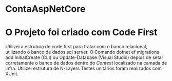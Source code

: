 # ContaAspNetCore
# O Projeto foi criado com Code First
Utilizei a estrutura de code first para tratar com o banco relacional, utilizando o banco de dados sql server. 
O Comando dotnet ef migrations add InitialCreate (CLI) ou Update-Database (Visual Studio) depois de setar corretamente o banco de dados dentro do *Context* localizado na camada de infra.
Utilizei estrutura de N-Layers 
Testes unitários foram realizados com XUnit.

